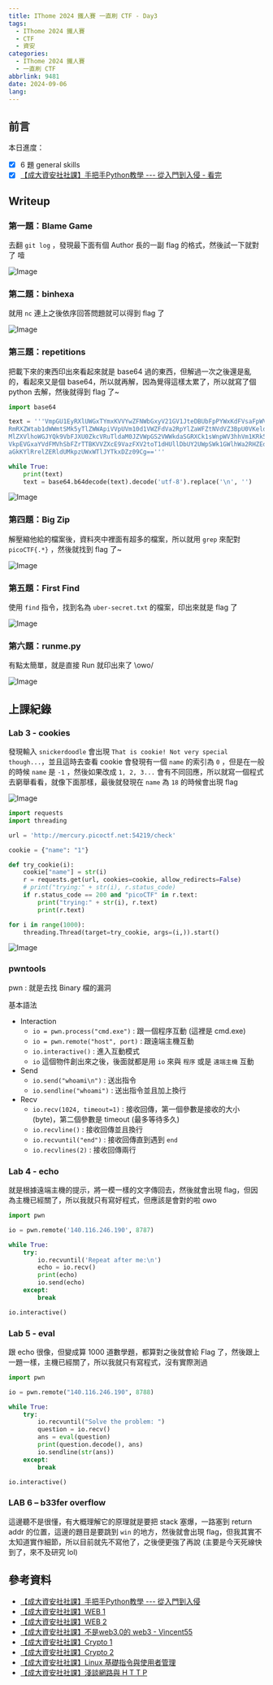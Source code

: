 ```yaml
---
title: IThome 2024 鐵人賽 一直刷 CTF - Day3
tags:
  - IThome 2024 鐵人賽
  - CTF
  - 資安
categories:
  - IThome 2024 鐵人賽
  - 一直刷 CTF
abbrlink: 9481
date: 2024-09-06
lang:
---
```


## 前言

本日進度：

- [x] 6 題 general skills
- [x] [【成大資安社社課】手把手Python教學 --- 從入門到入侵 - 看完](https://youtu.be/-cMOv9QudOk?list=PLFFwfkaPB2mra818QJIiPJtXFShdndl9z)

<!--more-->

## Writeup

### 第一題：Blame Game

去翻 `git log` ，發現最下面有個 Author 長的一副 flag 的格式，然後試一下就對了 噎

![Image](https://i.imgur.com/bLf5Uxx.png)

### 第二題：binhexa

就用 `nc` 連上之後依序回答問題就可以得到 flag 了

![Image](https://i.imgur.com/Rys3dlp.png)

### 第三題：repetitions

把載下來的東西印出來看起來就是 base64 過的東西，但解過一次之後還是亂的，看起來又是個 base64，所以就再解，因為覺得這樣太累了，所以就寫了個 python 去解，然後就得到 flag 了~

```python
import base64

text = '''VmpGU1EyRXlUWGxTYmxKVVYwZFNWbGxyV21GV1JteDBUbFpPYWxKdFVsaFpWVlUxWVZaS1ZWWnVh
RmRXZWtab1dWWmtSMk5yTlZWWApiVVpUVm10d1VWZFdVa2RpYlZaWFZtNVdVZ3BpU0VKeldWUkNk
MlZXVlhoWGJYQk9VbFJXU0ZkcVRuTldaM0JZVWpGS2VWWkdaSGRXCk1sWnpWV3hhVm1KRk5XOVVW
VkpEVGxaYVdFMVhSbFZrTTBKVVZXcE9VazFXV2toT1dHUllDbUY2UWpSWk1GWlhWa2RHZEdWRlZs
aGkKYlRrelZERldUMkpzUWxWTlJYTkxDZz09Cg=='''

while True:
    print(text)
    text = base64.b64decode(text).decode('utf-8').replace('\n', '')
```

![Image](https://i.imgur.com/iwmPJio.png)

### 第四題：Big Zip

解壓縮他給的檔案後，資料夾中裡面有超多的檔案，所以就用 `grep` 來配對 `picoCTF{.*}` ，然後就找到 flag 了~

![Image](https://i.imgur.com/LpwfNPh.png)

### 第五題：First Find

使用 `find` 指令，找到名為 `uber-secret.txt` 的檔案，印出來就是 flag 了

![Image](https://i.imgur.com/FRPy5SW.png)

### 第六題：runme.py

有點太簡單，就是直接 Run 就印出來了 \owo/

![Image](https://i.imgur.com/d9SZoSi.png)

## 上課紀錄

### Lab 3 - cookies

發現輸入 `snickerdoodle` 會出現 `That is cookie! Not very special though...`，並且這時去查看 cookie 會發現有一個 `name` 的索引為 `0` ，但是在一般的時候 `name` 是 `-1` ，然後如果改成 `1, 2, 3...` 會有不同回應，所以就寫一個程式去窮舉看看，就像下面那樣，最後就發現在 `name` 為 `18` 的時候會出現 flag

![Image](https://i.imgur.com/zzWrw9u.png)

```python
import requests
import threading

url = 'http://mercury.picoctf.net:54219/check'

cookie = {"name": "1"}

def try_cookie(i):
    cookie["name"] = str(i)
    r = requests.get(url, cookies=cookie, allow_redirects=False)
    # print("trying:" + str(i), r.status_code)
    if r.status_code == 200 and "picoCTF" in r.text:
        print("trying:" + str(i), r.text)
        print(r.text)

for i in range(1000):
    threading.Thread(target=try_cookie, args=(i,)).start()
```

![Image](https://i.imgur.com/bS09EXR.png)

### pwntools

pwn : 就是去找 Binary 檔的漏洞

基本語法

- Interaction
  - `io = pwn.process("cmd.exe")` : 跟一個程序互動 (這裡是 cmd.exe)
  - `io = pwn.remote("host", port)` : 跟遠端主機互動
  - `io.interactive()` : 進入互動模式
  - `io` 這個物件創出來之後，後面就都是用 `io` 來與 `程序` 或是 `遠端主機` 互動
- Send
  - `io.send("whoami\n")` : 送出指令
  - `io.sendline("whoami")` : 送出指令並且加上換行
- Recv
  - `io.recv(1024, timeout=1)` : 接收回傳，第一個參數是接收的大小 (byte)，第二個參數是 timeout (最多等待多久)
  - `io.recvline()` : 接收回傳並且換行
  - `io.recvuntil("end")` : 接收回傳直到遇到 `end`
  - `io.recvlines(2)` : 接收回傳兩行

### Lab 4 - echo

就是根據遠端主機的提示，將一模一樣的文字傳回去，然後就會出現 flag，但因為主機已經關了，所以我就只有寫好程式，但應該是會對的啦 owo

```python
import pwn

io = pwn.remote('140.116.246.190', 8787)

while True:
    try:
        io.recvuntil('Repeat after me:\n')
        echo = io.recv()
        print(echo)
        io.send(echo)
    except:
        break

io.interactive()
```

### Lab 5 - eval

跟 echo 很像，但變成算 1000 道數學題，都算對之後就會給 Flag 了，然後跟上一題一樣，主機已經關了，所以我就只有寫程式，沒有實際測過

```python
import pwn

io = pwn.remote("140.116.246.190", 8788)

while True:
    try:
        io.recvuntil("Solve the problem: ")
        question = io.recv()
        ans = eval(question)
        print(question.decode(), ans)
        io.sendline(str(ans))
    except:
        break

io.interactive()
```

### LAB 6 – b33fer overflow

這邊聽不是很懂，有大概理解它的原理就是要把 stack 塞爆，一路塞到 return addr 的位置，這邊的題目是要跳到 `win` 的地方，然後就會出現 flag，但我其實不太知道實作細節，所以目前就先不寫他了，之後便更強了再說 (主要是今天死線快到了，來不及研究 lol)

## 參考資料

- [【成大資安社社課】手把手Python教學 --- 從入門到入侵](https://youtu.be/-cMOv9QudOk?list=PLFFwfkaPB2mra818QJIiPJtXFShdndl9z)
- [【成大資安社社課】WEB 1](https://youtu.be/N60VGmhfhy0?list=PLFFwfkaPB2mra818QJIiPJtXFShdndl9z)
- [【成大資安社社課】WEB 2](https://youtu.be/PqydmB-IoYc?list=PLFFwfkaPB2mra818QJIiPJtXFShdndl9z)
- [【成大資安社社課】不是web3.0的 web3 - Vincent55](https://youtu.be/xjnAnrfApJo?list=PLFFwfkaPB2mqsfIQvdoT6xc0CziXhmrEV)
- [【成大資安社社課】Crypto 1](https://youtu.be/nVXA9S9Y07M?list=PLFFwfkaPB2mra818QJIiPJtXFShdndl9z)
- [【成大資安社社課】Crypto 2](https://youtu.be/LtWiQxbMjwg?list=PLFFwfkaPB2mra818QJIiPJtXFShdndl9z)
- [【成大資安社社課】Linux 基礎指令與使用者管理](https://youtu.be/8WVrUqjBsRE?list=PLFFwfkaPB2mra818QJIiPJtXFShdndl9z)
- [【成大資安社社課】淺談網路與 H T T P](https://youtu.be/pNhHXhPkNcE?list=PLFFwfkaPB2mra818QJIiPJtXFShdndl9z)
